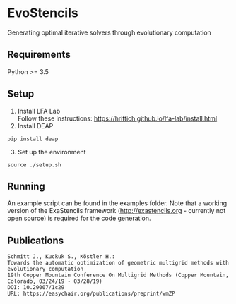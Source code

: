 # EvoStencils
Generating optimal iterative solvers through evolutionary computation
## Requirements
Python >= 3.5
## Setup
1. Install LFA Lab  
  Follow these instructions: https://hrittich.github.io/lfa-lab/install.html  
2. Install DEAP  
```
pip install deap
```
3. Set up the environment  
```
source ./setup.sh
```
## Running
An example script can be found in the examples folder. Note that a working version of the ExaStencils framework (http://exastencils.org - currently not open source) is required for the code generation.

## Publications

    Schmitt J., Kuckuk S., Köstler H.:
    Towards the automatic optimization of geometric multigrid methods with evolutionary computation
    19th Copper Mountain Conference On Multigrid Methods (Copper Mountain, Colorado, 03/24/19 - 03/28/19)
    DOI: 10.29007/1c29
    URL: https://easychair.org/publications/preprint/wmZP
